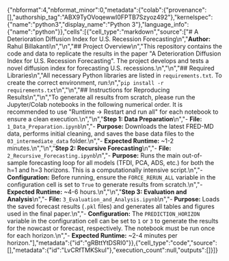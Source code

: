 {"nbformat":4,"nbformat_minor":0,"metadata":{"colab":{"provenance":[],"authorship_tag":"ABX9TyOVoqewwI0FPTB7Szyoz492"},"kernelspec":{"name":"python3","display_name":"Python 3"},"language_info":{"name":"python"}},"cells":[{"cell_type":"markdown","source":["# A Deterioration Diffusion Index for U.S. Recession Forecasting\n","**Author:** Rahul Billakanti\n","\n","## Project Overview\n","This repository contains the code and data to replicate the results in the paper \"A Deterioration Diffusion Index for U.S. Recession Forecasting\". The project develops and tests a novel diffusion index for forecasting U.S. recessions.\n","\n","## Required Libraries\n","All necessary Python libraries are listed in `requirements.txt`. To create the correct environment, run:\n","`pip install -r requirements.txt`\n","\n","## Instructions for Reproducing Results\n","\n","To generate all results from scratch, please run the Jupyter/Colab notebooks in the following numerical order. It is recommended to use \"Runtime -> Restart and run all\" for each notebook to ensure a clean execution.\n","\n","**Step 1: Data Preparation**\n","- **File:** `1_Data_Preparation.ipynb`\n","- **Purpose:** Downloads the latest FRED-MD data, performs initial cleaning, and saves the base data files to the `03_intermediate_data` folder.\n","- **Expected Runtime:** ~1-2 minutes.\n","\n","**Step 2: Recursive Forecasting**\n","- **File:** `2_Recursive_Forecasting.ipynb`\n","- **Purpose:** Runs the main out-of-sample forecasting loop for all models (TFDI, PCA, ADS, etc.) for both the h=1 and h=3 horizons. This is a computationally intensive script.\n","- **Configuration:** Before running, ensure the `FORCE_RERUN_ALL` variable in the configuration cell is set to `True` to generate results from scratch.\n","- **Expected Runtime:** ~4-6 hours.\n","\n","**Step 3: Evaluation and Analysis**\n","- **File:** `3_Evaluation_and_Analysis.ipynb`\n","- **Purpose:** Loads the saved forecast results (`.pkl` files) and generates all tables and figures used in the final paper.\n","- **Configuration:** The `PREDICTION_HORIZON` variable in the configuration cell can be set to `1` or `3` to generate the results for the nowcast or forecast, respectively. The notebook must be run once for each horizon.\n","- **Expected Runtime:** ~2-4 minutes per horizon."],"metadata":{"id":"gRBttYtDSRI0"}},{"cell_type":"code","source":[],"metadata":{"id":"LvCRfTMKSkuI"},"execution_count":null,"outputs":[]}]}
